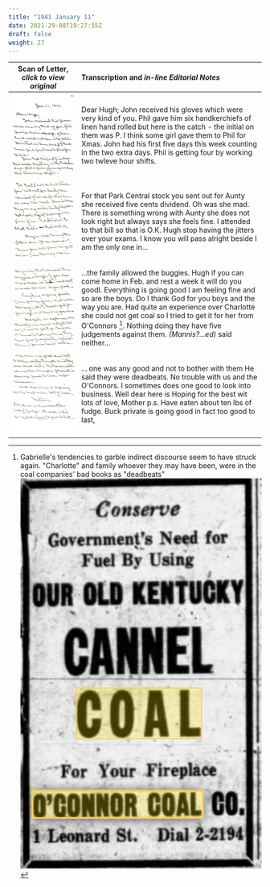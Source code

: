 ```yaml
---
title: "1941 January 11"
date: 2021-29-08T19:27:55Z
draft: false
weight: 27
---
```

| Scan of Letter, *click to view original* | Transcription and *in-line Editorial Notes* |
| :---: | :--- |
| ![](img239.jpg?height=700px) | Dear Hugh; John received his gloves which were very kind of you.  Phil gave him six handkerchiefs of linen hand rolled but here is the catch - the initial on them was P.  I think some girl gave them to Phil for Xmas.  John had his first five days this week counting in the two extra days.  Phil is getting four by working two twleve hour shifts. |
| ![](img240.jpg?height=700px) | For that Park Central stock you sent out for Aunty she received five cents dividend.  Oh was she mad.  There is something wrong with Aunty she does not look right but always says she feels fine.  I attended to that bill so that is O.K.  Hugh stop having the jitters over your exams. I know you will pass alright beside I am the only one in...|
| ![](img241.jpg?height=700px) | ...the family allowed the buggies.  Hugh if you can come home in Feb. and rest a week it will do you goodl.  Everything is going good I am feeling fine and so are the boys.  Do I thank God for you boys and the way you are.  Had quite an experience over Charlotte she could not get coal so I tried to get it for her from O'Connors [^1].  Nothing doing they have five judgements against them.  *(Mannis?...ed)* said neither... | 
| ![](img242.jpg?height=700px) | ... one was any good and not to bother with them He said they were deadbeats.  No trouble with us and the O'Connors.  I sometimes does one good to look into business.  Well dear here is Hoping for the best wit lots of love, Mother   p.s. Have eaten about ten lbs of fudge.  Buck private is going good in fact too good to last, |

[^1]: Gabrielle's tendencies to garble indirect discourse seem to have struck again. "Charlotte" and family whoever they  may have been, were in the coal companies' bad books as "deadbeats" ![](coal.jpg?height=300px)
